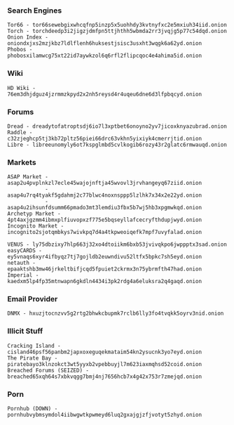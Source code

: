 ### Search Engines
    Tor66 - tor66sewebgixwhcqfnp5inzp5x5uohhdy3kvtnyfxc2e5mxiuh34iid.onion
    Torch - torchdeedp3i2jigzjdmfpn5ttjhthh5wbmda2rr3jvqjg5p77c54dqd.onion
    Onion Index - oniondxjxs2mzjkbz7ldlflenh6huksestjsisc3usxht3wqgk6a62yd.onion
    Phobos - phobosxilamwcg75xt22id7aywkzol6q6rfl2flipcqoc4e4ahima5id.onion

### Wiki
    HD Wiki - 76em3dhjdguz4jzrmmzkpyd2x2nh5reysd4r4uqeu6dne6d3lfpbqcyd.onion

### Forums
    Dread - dreadytofatroptsdj6io7l3xptbet6onoyno2yv7jicoxknyazubrad.onion
    Raddle - c32zjeghcp5tj3kb72pltz56piei66drc63vkhn5yixiyk4cmerrjtid.onion
    Libre - libreeunomyly6ot7kspglmbd5cvlkogib6rozy43r2glatc6rmwauqd.onion

### Markets
    ASAP Market - asap2u4pvplnkzl7ecle45wajojnftja45wvovl3jrvhangeyq67ziid.onion
                - asap4u7rq4tyakf5gdahmj2c77blwc4noxnsppp5lzlhk7x34x2e22yd.onion
                - asap4u2ihsunfdsumm66pmado3mt3lemdiu3fbx5b7wj5hb3xpgmwkqd.onion 
    Archetyp Market - 4pt4axjgzmm4ibmxplfiuvopxzf775e5bqseyllafcecryfthdupjwyd.onion
    Incognito Market - incognito2sjotqmbkys7wivkpq7d4a4tkpweoiqefk7mpf7uvyfalad.onion

    VENUS - ly75dbzixy7hlp663j32xo4dtoiikm6bxb53jvivqkpo6jwppptx3sad.onion
    easyCARDS - ey5vnaqs6xyr4ifbyqz7tj7gojldb2euwndivu52ltfx5bpkc7sh5eyd.onion
    netauth - epaaktshb3mw46jrkeltbifjcqd5fpuiet2ckrmx3n75ybrmfth47had.onion
    Imperial - kaedxm5lp4fp35mtnwapn6gkdln4434i3pk2rdg4a6eluksra2q4gaqd.onion

### Email Provider
    DNMX - hxuzjtocnzvv5g2rtg2bhwkcbupmk7rclb6lly3fo4tvqkk5oyrv3nid.onion

### Illicit Stuff
    Cracking Island - cisland46psf56panbm2japxoxeguqekmataim54kn2ysucnk3yo7eyd.onion
    The Pirate Bay - piratebayo3klnzokct3wt5yyxb2vpebbuyjl7m623iaxmqhsd52coid.onion
    Breached Forums (SEIZED) - breached65xqh64s7xbkvqgg7bmj4nj7656hcb7x4g42x753r7zmejqd.onion

### Porn
    Pornhub (DOWN) - pornhubvybmsymdol4iibwgwtkpwmeyd6luq2gxajgjzfjvotyt5zhyd.onion
